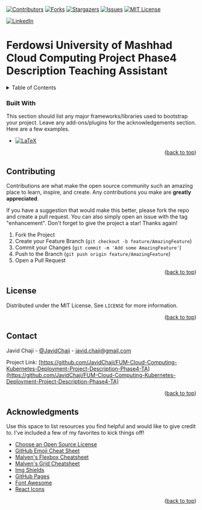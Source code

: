 <a name="readme-top"></a>


[![Contributors][contributors-shield]][contributors-url]
[![Forks][forks-shield]][forks-url]
[![Stargazers][stars-shield]][stars-url]
[![Issues][issues-shield]][issues-url]
[![MIT License][license-shield]][license-url]



[![LinkedIn][linkedin-shield]][javid-linkedin-url]


# Ferdowsi University of Mashhad Cloud Computing Project Phase4 Description Teaching Assistant




<!-- TABLE OF CONTENTS -->
<details>
  <summary>Table of Contents</summary>
  <ol>
    <li>
      <a href="#about-the-project">About The Project</a>
      <ul>
        <li><a href="#built-with">Built With</a></li>
      </ul>
    </li>
    <li>
      <a href="#getting-started">Getting Started</a>
      <ul>
        <li><a href="#prerequisites">Prerequisites</a></li>
        <li><a href="#installation">Installation</a></li>
      </ul>
    </li>
    <li><a href="#usage">Usage</a></li>
    <li><a href="#roadmap">Roadmap</a></li>
    <li><a href="#contributing">Contributing</a></li>
    <li><a href="#license">License</a></li>
    <li><a href="#contact">Contact</a></li>
    <li><a href="#acknowledgments">Acknowledgments</a></li>
  </ol>
</details>




### Built With

This section should list any major frameworks/libraries used to bootstrap your project. Leave any add-ons/plugins for the acknowledgements section. Here are a few examples.

* [![LaTeX][LaTeX.org]][LaTeX-url]

<p align="right">(<a href="#readme-top">back to top</a>)</p>





<!-- CONTRIBUTING -->
## Contributing

Contributions are what make the open source community such an amazing place to learn, inspire, and create. Any contributions you make are **greatly appreciated**.

If you have a suggestion that would make this better, please fork the repo and create a pull request. You can also simply open an issue with the tag "enhancement".
Don't forget to give the project a star! Thanks again!

1. Fork the Project
2. Create your Feature Branch (`git checkout -b feature/AmazingFeature`)
3. Commit your Changes (`git commit -m 'Add some AmazingFeature'`)
4. Push to the Branch (`git push origin feature/AmazingFeature`)
5. Open a Pull Request

<p align="right">(<a href="#readme-top">back to top</a>)</p>





<!-- LICENSE -->
## License

Distributed under the MIT License. See `LICENSE` for more information.

<p align="right">(<a href="#readme-top">back to top</a>)</p>

<!-- CONTACT -->
## Contact

Javid Chaji - [@JavidChaji](https://twitter.com/JavidChaji) - javid.chaji@gmail.com

Project Link: [https://github.com/JavidChaji/FUM-Cloud-Computing-Kubernetes-Deployment-Project-Description-Phase4-TA](https://github.com/JavidChaji/FUM-Cloud-Computing-Kubernetes-Deployment-Project-Description-Phase4-TA)

<p align="right">(<a href="#readme-top">back to top</a>)</p>




<!-- ACKNOWLEDGMENTS -->
## Acknowledgments

Use this space to list resources you find helpful and would like to give credit to. I've included a few of my favorites to kick things off!

* [Choose an Open Source License](https://choosealicense.com)
* [GitHub Emoji Cheat Sheet](https://www.webpagefx.com/tools/emoji-cheat-sheet)
* [Malven's Flexbox Cheatsheet](https://flexbox.malven.co/)
* [Malven's Grid Cheatsheet](https://grid.malven.co/)
* [Img Shields](https://shields.io)
* [GitHub Pages](https://pages.github.com)
* [Font Awesome](https://fontawesome.com)
* [React Icons](https://react-icons.github.io/react-icons/search)

<p align="right">(<a href="#readme-top">back to top</a>)</p>




<!-- MARKDOWN LINKS & IMAGES -->
<!-- https://www.markdownguide.org/basic-syntax/#reference-style-links -->
<!-- https://ileriayo.github.io/markdown-badges/ -->

<!-- Contributors -->
[contributors-shield]: https://img.shields.io/github/contributors/javidchaji/FUM-Cloud-Computing-Kubernetes-Deployment-Project-Description-Phase4-TA.svg?style=for-the-badge

[contributors-url]: https://github.com/javidchaji/FUM-Cloud-Computing-Kubernetes-Deployment-Project-Description-Phase4-TA/graphs/contributors

<!-- Forks -->
[forks-shield]: https://img.shields.io/github/forks/javidchaji/FUM-Cloud-Computing-Kubernetes-Deployment-Project-Description-Phase4-TA.svg?style=for-the-badge

[forks-url]: https://github.com/javidchaji/FUM-Cloud-Computing-Kubernetes-Deployment-Project-Description-Phase4-TA/network/members


<!-- Stars -->
[stars-shield]: https://img.shields.io/github/stars/javidchaji/FUM-Cloud-Computing-Kubernetes-Deployment-Project-Description-Phase4-TA.svg?style=for-the-badge

[stars-url]: https://github.com/javidchaji/FUM-Cloud-Computing-Kubernetes-Deployment-Project-Description-Phase4-TA/stargazers


<!-- Issues -->
[issues-shield]: https://img.shields.io/github/issues/javidchaji/FUM-Cloud-Computing-Kubernetes-Deployment-Project-Description-Phase4-TA.svg?style=for-the-badge

[issues-url]: https://github.com/javidchaji/FUM-Cloud-Computing-Kubernetes-Deployment-Project-Description-Phase4-TA/issues


<!-- License -->
[license-shield]: https://img.shields.io/github/license/javidchaji/FUM-Cloud-Computing-Kubernetes-Deployment-Project-Description-Phase4-TA.svg?style=for-the-badge

[license-url]: https://github.com/javidchaji/FUM-Cloud-Computing-Kubernetes-Deployment-Project-Description-Phase4-TA/blob/master/LICENSE


<!-- Linkedin -->
[linkedin-shield]: https://img.shields.io/badge/linkedin-%230077B5.svg?style=for-the-badge&logo=linkedin&logoColor=white

[javid-linkedin-url]: https://linkedin.com/in/javidchaji




[LaTeX.org]: https://img.shields.io/badge/LaTeX-000000?style=for-the-badge&logo=LaTeX&logoColor=white
[LaTeX-url]: https://www.latex-project.org/
